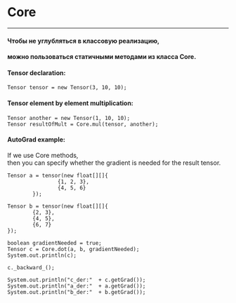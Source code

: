 # Core

---

#### Чтобы не углубляться в классовую реализацию,  
#### можно пользоваться статичными методами из класса Core.  


#### Tensor declaration:
```
Tensor tensor = new Tensor(3, 10, 10); 
```

#### Tensor element by element multiplication:
```
Tensor another = new Tensor(1, 10, 10); 
Tensor resultOfMult = Core.mul(tensor, another);
```

#### AutoGrad example:
If we use Core methods,  
then you can specify whether the gradient is needed for the result tensor.
```
Tensor a = tensor(new float[][]{
                {1, 2, 3},
                {4, 5, 6}
        });

Tensor b = tensor(new float[][]{
        {2, 3},
        {4, 5},
        {6, 7}
});

boolean gradientNeeded = true;
Tensor c = Core.dot(a, b, gradientNeeded);
System.out.println(c);

c._backward_();

System.out.println("c_der:"  + c.getGrad());
System.out.println("a_der:"  + a.getGrad());
System.out.println("b_der:"  + b.getGrad());
```

